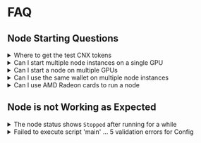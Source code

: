 # FAQ

## Node Starting Questions

<details>

<summary>Where to get the test CNX tokens</summary>

Starting from v2.0.5, the test CNX tokens will be transferred to the wallet automatically when a new wallet is created or pasted into the Crynux Node. Just wait a minute or two for the token transfer.&#x20;

In case something goes wrong, go to the Discord server to ask for help:

[https://discord.gg/y8YKxb7uZk](https://discord.gg/y8YKxb7uZk)

</details>

<details>

<summary>Can I start multiple node instances on a single GPU</summary>

No one can stop you doing that.

If your GPU is powerful enough, the bottleneck becomes the consensus process (you will be waiting for other nodes to submit results), in such cases you could start multiple nodes to fully utilize the power of the GPU.

However, if your nodes are executing too many tasks simultaneously, the submission of each task will become slower (due to the bottleneck on GPU or network bandwidth), and there will be less tokens you can earn from a single task. Further more, slower tasks will increase the chance of task timeout, which will cause the node being kicked out of the network. It is not a slashing though, the staked tokens are still safe. The details can be found in the doc:

[Quality of Service (QoS)](../system-design/quality-of-service-qos.md)

Meanwhile, we are developing the new feature to support the concurrent task execution on powerful GPUs and multiple GPUs, which will fully utilize the local capabilities.

</details>

<details>

<summary>Can I start a node on multiple GPUs</summary>

No. The node can execute one task on one GPU at the same time. If you have Multiple GPUs, you can start multiple nodes on the device, and assign the GPUs to different nodes.

</details>

<details>

<summary>Can I use the same wallet on multiple node instances</summary>

No you can't do it.

The same wallet can only get one task from the network at the same time. If multiple nodes are started with the same wallet, they will be executing the same task at the same time, and the nodes who submit the result later will just fail.

After the hot/cold wallet architecture is implemented, [as described in this doc](../node-hosting/private-key-security.md), it can also be used to easily collect funds from multiple nodes to a single cold wallet.

</details>

<details>

<summary>Can I use AMD Radeon cards to run a node</summary>

Nope. The AMD GPUs are not supported at this moment. Only Nvidia GPU and Apple M1/M2/M3 are supported.

We will add support for AMD GPUs in a future release.

</details>

## Node is not Working as Expected

<details>

<summary>The node status shows <code>Stopped</code> after running for a while</summary>

If there is no other error messages shown, the node is probably kicked out of the network due to frequent timeout on tasks.

If the node has a slow GPU, or poor network, the task submission will be slow. If the time required to finish a task exceeds the timeout period, other nodes will abort the task since they do not want to waste more time on the waiting.

More timeout on the tasks will decrease the QoS score of the timeout node, which will eventually cause the node being kicked out of the network. It is not a slashing though, the staked tokens are still safe. The details can be found in the doc:

[Quality of Service (QoS)](../system-design/quality-of-service-qos.md)

</details>

<details>

<summary>Failed to execute script 'main' ... 5 validation errors for Config</summary>

If the following popup shows when starting the node on Windows:

<img src="../.gitbook/assets/image (1).png" alt="" data-size="original">

Please check your anti-virus software for deletion or quarantine of the files of the Node. The config file might have be deleted.

</details>
